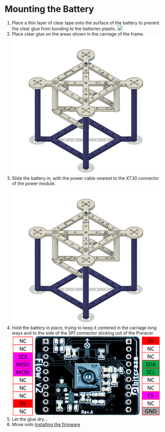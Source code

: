 # Mounting the Battery

1. Place a thin layer of clear tape onto the surface of the battery to prevent the clear glue from bonding to the batteries plastic.
![](/./Images/frame2pieces.png)
1. Place clear glue on the areas shown in the carriage of the frame.
![](/./Images/f41.png)
1. Slide the battery in, with the power cable nearest to the XT30 connector of the power module.
![](/./Images/f41.png)
1. Hold the battery in place, trying to keep it centered in the carriage long ways and to the side of the SPI connector sticking out of the Pixracer.
![](/./Images/flow.png)
1. Let the glue dry...
1. Move onto [Installing the firmware](./ardu.md)